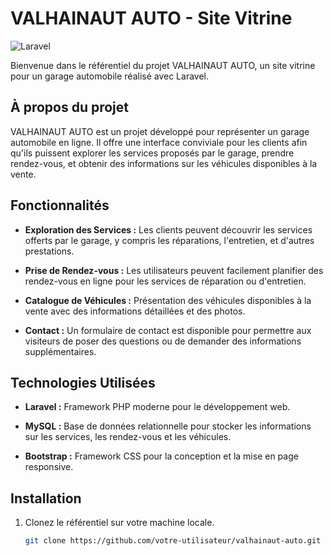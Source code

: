 # VALHAINAUT AUTO - Site Vitrine

![Laravel](https://img.shields.io/badge/Laravel-Framework-red)

Bienvenue dans le référentiel du projet VALHAINAUT AUTO, un site vitrine pour un garage automobile réalisé avec Laravel.

## À propos du projet

VALHAINAUT AUTO est un projet développé pour représenter un garage automobile en ligne. Il offre une interface conviviale pour les clients afin qu'ils puissent explorer les services proposés par le garage, prendre rendez-vous, et obtenir des informations sur les véhicules disponibles à la vente.

## Fonctionnalités

- **Exploration des Services :** Les clients peuvent découvrir les services offerts par le garage, y compris les réparations, l'entretien, et d'autres prestations.

- **Prise de Rendez-vous :** Les utilisateurs peuvent facilement planifier des rendez-vous en ligne pour les services de réparation ou d'entretien.

- **Catalogue de Véhicules :** Présentation des véhicules disponibles à la vente avec des informations détaillées et des photos.

- **Contact :** Un formulaire de contact est disponible pour permettre aux visiteurs de poser des questions ou de demander des informations supplémentaires.

## Technologies Utilisées

- **Laravel :** Framework PHP moderne pour le développement web.

- **MySQL :** Base de données relationnelle pour stocker les informations sur les services, les rendez-vous et les véhicules.

- **Bootstrap :** Framework CSS pour la conception et la mise en page responsive.

## Installation

1. Clonez le référentiel sur votre machine locale.
   ```bash
   git clone https://github.com/votre-utilisateur/valhainaut-auto.git
